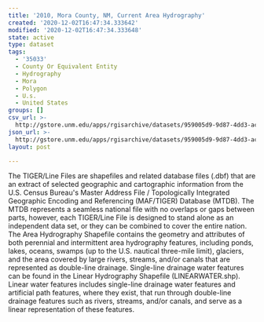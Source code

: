 ```yaml
---
title: '2010, Mora County, NM, Current Area Hydrography'
created: '2020-12-02T16:47:34.333642'
modified: '2020-12-02T16:47:34.333648'
state: active
type: dataset
tags:
  - '35033'
  - County Or Equivalent Entity
  - Hydrography
  - Mora
  - Polygon
  - U.s.
  - United States
groups: []
csv_url: >-
  http://gstore.unm.edu/apps/rgisarchive/datasets/959005d9-9d87-4dd3-acc1-d60fa30bfae9/tl_2010_35033_areawater.derived.csv
json_url: >-
  http://gstore.unm.edu/apps/rgisarchive/datasets/959005d9-9d87-4dd3-acc1-d60fa30bfae9/tl_2010_35033_areawater.derived.json
layout: post

---
```

The TIGER/Line Files are shapefiles and related database files (.dbf) that are an extract of selected geographic and cartographic information from the U.S. Census Bureau's Master Address File / Topologically Integrated Geographic Encoding and Referencing (MAF/TIGER) Database (MTDB).  The MTDB represents a seamless national file with no overlaps or gaps between parts, however, each TIGER/Line File is designed to stand alone as an independent data set, or they can be combined to cover the entire nation.  The Area Hydrography Shapefile contains the geometry and attributes of both perennial and intermittent area hydrography features, including ponds, lakes, oceans, swamps (up to the U.S. nautical three-mile limit), glaciers, and the area covered by large rivers, streams, and/or canals that are represented as double-line drainage.  Single-line drainage water features can be found in the Linear Hydrography Shapefile (LINEARWATER.shp).  Linear water features includes single-line drainage water features and artificial path features, where they exist, that run through double-line drainage features such as rivers, streams, and/or canals, and serve as a linear representation of these features.  

